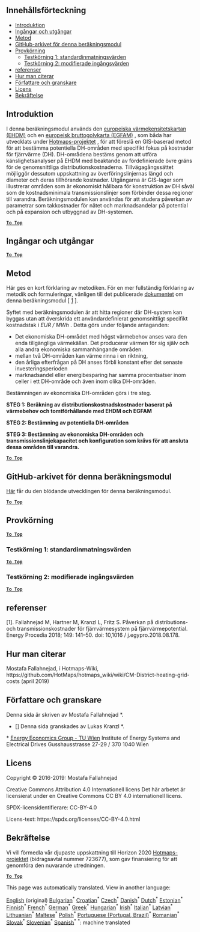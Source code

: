 <h2> Innehållsförteckning </h2><ul><li> <a href="#introduction">Introduktion</a> </li><li> <a href="#inputs-and-outputs">Ingångar och utgångar</a> </li><li> <a href="#method">Metod</a> </li><li> <a href="#GitHub-Repository-of-this-calculation-module">GitHub-arkivet för denna beräkningsmodul</a> </li><li> <a href="#sample-run">Provkörning</a> <ul><li> <a href="#test-run-1-default-input-values">Testkörning 1: standardinmatningsvärden</a> </li><li> <a href="#test-run-2-modified-input-values">Testkörning 2: modifierade ingångsvärden</a> </li></ul></li><li> <a href="#references">referenser</a> </li><li> <a href="#how-to-cite">Hur man citerar</a> </li><li> <a href="#authors-and-reviewers">Författare och granskare</a> </li><li> <a href="#license">Licens</a> </li><li> <a href="#acknowledgement">Bekräftelse</a> </li></ul><h2> Introduktion </h2><p> I denna beräkningsmodul används den <a href="https://gitlab.com/hotmaps/heat/heat_tot_curr_density">europeiska värmekensitetskartan (EHDM)</a> och en <a href="https://gitlab.com/hotmaps/gfa_tot_curr_density">europeisk bruttogolvkarta (EGFAM)</a> , som båda har utvecklats under <a href="https://www.hotmaps-project.eu/">Hotmaps-projektet</a> , för att föreslå en GIS-baserad metod för att bestämma potentiella DH-områden med specifikt fokus på kostnader för fjärrvärme (DH). DH-områdena bestäms genom att utföra känslighetsanalyser på EHDM med beaktande av fördefinierade övre gräns för de genomsnittliga distributionskostnaderna. Tillvägagångssättet möjliggör dessutom uppskattning av överföringslinjernas längd och diameter och deras tillhörande kostnader. Utgångarna är GIS-lager som illustrerar områden som är ekonomiskt hållbara för konstruktion av DH såväl som de kostnadsminimala transmissionslinjer som förbinder dessa regioner till varandra. Beräkningsmodulen kan användas för att studera påverkan av parametrar som takkostnader för nätet och marknadsandelar på potential och på expansion och utbyggnad av DH-systemen. </p><p><ins> <code><strong><a href="#table-of-contents">To Top</a></strong></code> </ins> </p><h2> Ingångar och utgångar </h2><p><ins> <code><strong><a href="#table-of-contents">To Top</a></strong></code> </ins> </p><h2> Metod </h2><p> Här ges en kort förklaring av metodiken. För en mer fullständig förklaring av metodik och formuleringar, vänligen till det publicerade <a href="https://www.sciencedirect.com/science/article/pii/S1876610218304740">dokumentet</a> om denna beräkningsmodul [ <a href="#References">1</a> ]. </p><p> Syftet med beräkningsmodulen är att hitta regioner där DH-system kan byggas utan att överskrida ett användardefinierat genomsnittligt specifikt kostnadstak i <em><em>EUR / MWh</em></em> . Detta görs under följande antaganden: </p><ul><li> Det ekonomiska DH-området med högst värmebehov anses vara den enda tillgängliga värmekällan. Det producerar värmen för sig själv och alla andra ekonomiska sammanhängande områden. </li><li> mellan två DH-områden kan värme rinna i en riktning, </li><li> den årliga efterfrågan på DH anses förbli konstant efter det senaste investeringsperioden </li><li> marknadsandel eller energibesparing har samma procentsatser inom celler i ett DH-område och även inom olika DH-områden. </li></ul><p> Bestämningen av ekonomiska DH-områden görs i tre steg. </p><p> <strong>STEG 1: Beräkning av distributionskostnadskostnader baserat på värmebehov och tomtförhållande med EHDM och EGFAM</strong> </p><p> <strong>STEG 2: Bestämning av potentiella DH-områden</strong> </p><p> <strong>STEG 3: Bestämning av ekonomiska DH-områden och transmissionslinjekapacitet och konfiguration som krävs för att ansluta dessa områden till varandra.</strong> </p><p><ins> <code><strong><a href="#table-of-contents">To Top</a></strong></code> </ins> </p><h2> GitHub-arkivet för denna beräkningsmodul </h2><p> <a href="https://github.com/HotMaps/dh_economic_assessment/tree/develop">Här</a> får du den blödande utvecklingen för denna beräkningsmodul. </p><p><ins> <code><strong><a href="#table-of-contents">To Top</a></strong></code> </ins> </p><h2> Provkörning </h2><p><ins> <code><strong><a href="#table-of-contents">To Top</a></strong></code> </ins> </p><h3> Testkörning 1: standardinmatningsvärden </h3><p><ins> <code><strong><a href="#table-of-contents">To Top</a></strong></code> </ins> </p><h3> Testkörning 2: modifierade ingångsvärden </h3><p><ins> <code><strong><a href="#table-of-contents">To Top</a></strong></code> </ins> </p><h2> referenser </h2><p> [1]. Fallahnejad M, Hartner M, Kranzl L, Fritz S. Påverkan på distributions- och transmissionskostnader för fjärrvärmesystem på fjärrvärmepotential. Energy Procedia 2018; 149: 141–50. doi: 10,1016 / j.egypro.2018.08.178. </p><h2> Hur man citerar </h2><p> Mostafa Fallahnejad, i Hotmaps-Wiki, https://github.com/HotMaps/hotmaps_wiki/wiki/CM-District-heating-grid-costs (april 2019) </p><h2> Författare och granskare </h2><p> Denna sida är skriven av Mostafa Fallahnejad *. </p><ul><li> [] Denna sida granskades av Lukas Kranzl *. </li></ul><p> * <a href="https://eeg.tuwien.ac.at/">Energy Economics Group - TU Wien</a> Institute of Energy Systems and Electrical Drives Gusshausstrasse 27-29 / 370 1040 Wien </p><h2> Licens </h2><p> Copyright © 2016-2019: Mostafa Fallahnejad </p><p> Creative Commons Attribution 4.0 Internationell licens Det här arbetet är licensierat under en Creative Commons CC BY 4.0 internationell licens. </p><p> SPDX-licensidentifierare: CC-BY-4.0 </p><p> Licens-text: https://spdx.org/licenses/CC-BY-4.0.html </p><h2> Bekräftelse </h2><p> Vi vill förmedla vår djupaste uppskattning till Horizon 2020 <a href="https://www.hotmaps-project.eu">Hotmaps-projektet</a> (bidragsavtal nummer 723677), som gav finansiering för att genomföra den nuvarande utredningen. </p><p><ins> <code><strong><a href="#table-of-contents">To Top</a></strong></code> </ins> </p>

This page was automatically translated. View in another language:

[English](en-CM-District-heating-potential-economic-assessment) (original) [Bulgarian](bg-CM-District-heating-potential-economic-assessment)<sup>\*</sup> [Croatian](hr-CM-District-heating-potential-economic-assessment)<sup>\*</sup> [Czech](cs-CM-District-heating-potential-economic-assessment)<sup>\*</sup> [Danish](da-CM-District-heating-potential-economic-assessment)<sup>\*</sup> [Dutch](nl-CM-District-heating-potential-economic-assessment)<sup>\*</sup> [Estonian](et-CM-District-heating-potential-economic-assessment)<sup>\*</sup> [Finnish](fi-CM-District-heating-potential-economic-assessment)<sup>\*</sup> [French](fr-CM-District-heating-potential-economic-assessment)<sup>\*</sup> [German](de-CM-District-heating-potential-economic-assessment)<sup>\*</sup> [Greek](el-CM-District-heating-potential-economic-assessment)<sup>\*</sup> [Hungarian](hu-CM-District-heating-potential-economic-assessment)<sup>\*</sup> [Irish](ga-CM-District-heating-potential-economic-assessment)<sup>\*</sup> [Italian](it-CM-District-heating-potential-economic-assessment)<sup>\*</sup> [Latvian](lv-CM-District-heating-potential-economic-assessment)<sup>\*</sup> [Lithuanian](lt-CM-District-heating-potential-economic-assessment)<sup>\*</sup> [Maltese](mt-CM-District-heating-potential-economic-assessment)<sup>\*</sup> [Polish](pl-CM-District-heating-potential-economic-assessment)<sup>\*</sup> [Portuguese (Portugal, Brazil)](pt-CM-District-heating-potential-economic-assessment)<sup>\*</sup> [Romanian](ro-CM-District-heating-potential-economic-assessment)<sup>\*</sup> [Slovak](sk-CM-District-heating-potential-economic-assessment)<sup>\*</sup> [Slovenian](sl-CM-District-heating-potential-economic-assessment)<sup>\*</sup> [Spanish](es-CM-District-heating-potential-economic-assessment)<sup>\*</sup>
<sup>\*</sup>: machine translated
